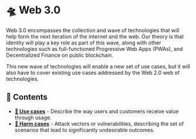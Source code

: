 # 🛸 Web 3.0

Web 3.0 encompasses the collection and wave of technologies that will help form the next iteration of the internet and the web. Our theory is that identity will play a key role as part of this wave, along with other technologies such as full-functioned Progressive Web Apps (PWAs), and Decentralized Finance on public blockchain.

This new wave of technologies will enable a new set of use cases, but it will also have to cover existing use cases addressed by the Web 2.0 web of technologies.

## 🌳 Contents

* [**💪 Use cases**](../legacy/uses/) - Describe the way users and customers receive value through usage.
* [**🤕 Harm cases**](harms/) - Attack vectors or vulnerabilities, describing the set of scenarios that lead to significantly undesirable outcomes.

